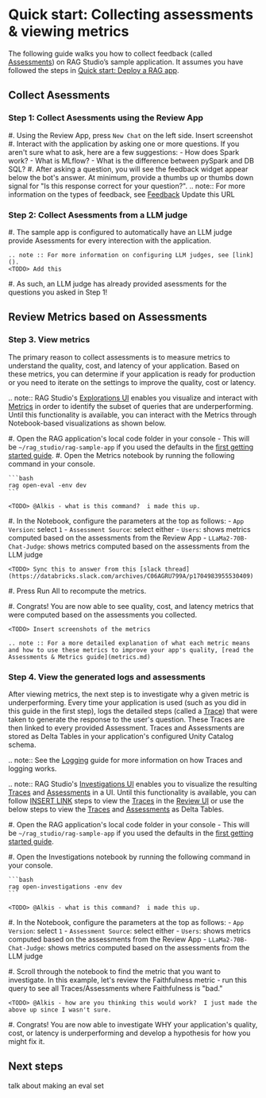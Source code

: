 # Quick start: Collecting assessments & viewing metrics

The following guide walks you how to collect feedback (called [Assessments](metrics.md)) on RAG Studio’s sample application.  It assumes you have followed the steps in [Quick start: Deploy a RAG app](getting-started-1.md).


## Collect Asessments

### Step 1: Collect Asessments using the Review App

#. Using the Review App, press `New Chat` on the left side.
    <TODO> Insert screenshot
#. Interact with the application by asking one or more questions.  If you aren't sure what to ask, here are a few suggestions:
    - How does Spark work?
    - What is MLflow?
    - What is the difference between pySpark and DB SQL?
#. After asking a question, you will see the feedback widget appear below the bot's answer.  At minimum, provide a thumbs up or thumbs down signal for "Is this response correct for your question?".
    .. note:: For more information on the types of feedback, see [Feedback](metrics.md)
    <TODO> Update this URL

### Step 2: Collect Asessments from a LLM judge

#. The sample app is configured to automatically have an LLM judge provide Asessments for every interection with the application.

    .. note :: For more information on configuring LLM judges, see [link]().
    <TODO> Add this

#. As such, an LLM judge has already provided asessments for the questions you asked in Step 1!

## Review Metrics based on Assessments

### Step 3. View metrics

The primary reason to collect assessments is to measure metrics to understand the quality, cost, and latency of your application.  Based on these metrics, you can determine if your application is ready for production or you need to iterate on the settings to improve the quality, cost or latency.

.. note:: <Roadmap> RAG Studio's [Explorations UI]() enables you visualize and interact with [Metrics]() in order to identify the subset of queries that are underperforming.  Until this functionality is available, you can interact with the Metrics through Notebook-based visualizations as shown below.

#. Open the RAG application's local code folder in your console
    - This will be `~/rag_studio/rag-sample-app` if you used the defaults in the [first getting started guide](getting-started-1.md).
#. Open the Metrics notebook by running the following command in your console.

    ```bash
    rag open-eval -env dev
    ```

    <TODO> @Alkis - what is this command?  i made this up.

#. In the Notebook, configure the parameters at the top as follows:
    - `App Version`: select `1`
    - `Assessment Source`: select either 
        - `Users`: shows metrics computed based on the assessments from the Review App
        - `LLaMa2-70B-Chat-Judge`: shows metrics computed based on the assessments from the LLM judge

    <TODO> Sync this to answer from this [slack thread](https://databricks.slack.com/archives/C06AGRU799A/p1704983955530409)

#. Press Run All to recompute the metrics.

#. Congrats!  You are now able to see quality, cost, and latency metrics that were computed based on the assessments you collected.

    <TODO> Insert screenshots of the metrics

    .. note :: For a more detailed explanation of what each metric means and how to use these metrics to improve your app's quality, [read the Assessments & Metrics guide](metrics.md)

### Step 4. View the generated logs and assessments

After viewing metrics, the next step is to investigate why a given metric is underperforming.  Every time your application is used (such as you did in this guide in the first step), <RAG Studio> logs the detailed steps (called a [Trace]()) that were taken to generate the response to the user's question.  These Traces are then linked to every provided Assessment.  Traces and Assessments are stored as Delta Tables in your application's configured Unity Catalog schema.

.. note:: See the [Logging]() guide for more information on how Traces and logging works.

.. note:: <Roadmap> RAG Studio's [Investigations UI]() enables you to visualize the resulting [Traces]() and [Assessments]() in a UI.  Until this functionality is available, you can follow [INSERT LINK]() steps to view the [Traces]() in the [Review UI]() or use the below steps to view the [Traces]() and [Assessments]() as Delta Tables.


#. Open the RAG application's local code folder in your console
    - This will be `~/rag_studio/rag-sample-app` if you used the defaults in the [first getting started guide](getting-started-1.md).

#. Open the Investigations notebook by running the following command in your console.

    ```bash
    rag open-investigations -env dev
    ```

    <TODO> @Alkis - what is this command?  i made this up.

#. In the Notebook, configure the parameters at the top as follows:
    - `App Version`: select `1`
    - `Assessment Source`: select either 
        - `Users`: shows metrics computed based on the assessments from the Review App
        - `LLaMa2-70B-Chat-Judge`: shows metrics computed based on the assessments from the LLM judge

#. Scroll through the notebook to find the metric that you want to investigate.  In this example, let's review the Faithfulness metric - run this query to see all Traces/Assessments where Faithfulness is "bad."

    <TODO> @Alkis - how are you thinking this would work?  I just made the above up since I wasn't sure.

#. Congrats!  You are now able to investigate WHY your application's quality, cost, or latency is underperforming and develop a hypothesis for how you might fix it.

## Next steps

<TODO> talk about making an eval set